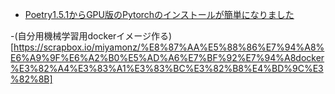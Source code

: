- [Poetry1.5.1からGPU版のPytorchのインストールが簡単になりました](https://zenn.dev/zerebom/articles/b338784c8ac76a)

-(自分用機械学習用dockerイメージ作る)[https://scrapbox.io/miyamonz/%E8%87%AA%E5%88%86%E7%94%A8%E6%A9%9F%E6%A2%B0%E5%AD%A6%E7%BF%92%E7%94%A8docker%E3%82%A4%E3%83%A1%E3%83%BC%E3%82%B8%E4%BD%9C%E3%82%8B]